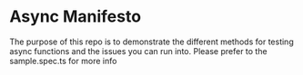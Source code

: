 # Async Manifesto

The purpose of this repo is to demonstrate the different methods for testing async functions and the issues you can run into. Please prefer to the sample.spec.ts for more info